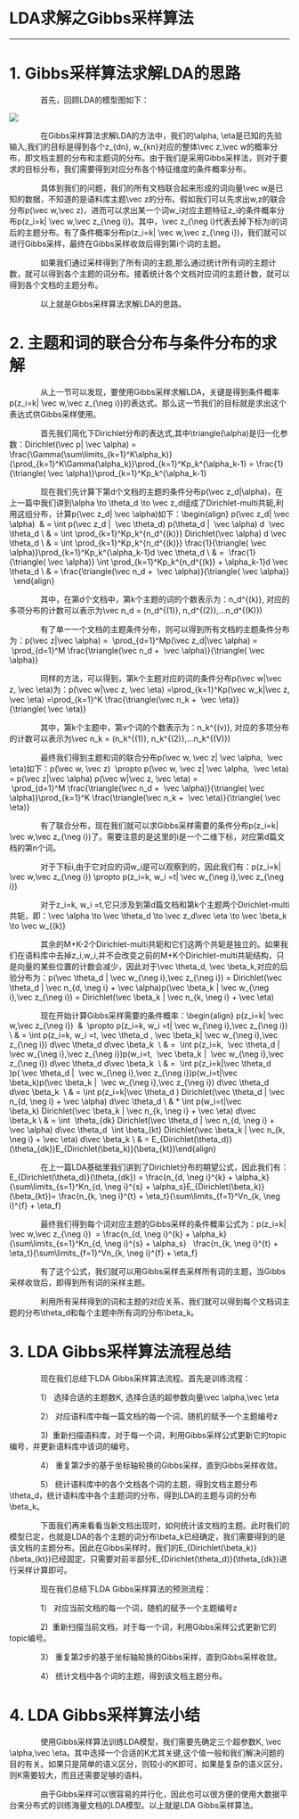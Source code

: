 # LDA求解之Gibbs采样算法

---

# 1. Gibbs采样算法求解LDA的思路

　　　　首先，回顾LDA的模型图如下：

![](http://images2015.cnblogs.com/blog/1042406/201705/1042406-20170517152836213-1146488164.png)

　　　　在Gibbs采样算法求解LDA的方法中，我们的\alpha, \eta是已知的先验输入,我们的目标是得到各个z\_{dn}, w\_{kn}对应的整体\vec z,\vec w的概率分布，即文档主题的分布和主题词的分布。由于我们是采用Gibbs采样法，则对于要求的目标分布，我们需要得到对应分布各个特征维度的条件概率分布。

　　　　具体到我们的问题，我们的所有文档联合起来形成的词向量\vec w是已知的数据，不知道的是语料库主题\vec z的分布。假如我们可以先求出w,z的联合分布p\(\vec w,\vec z\)，进而可以求出某一个词w\_i对应主题特征z\_i的条件概率分布p\(z\_i=k\| \vec w,\vec z\_{\neg i}\)。其中，\vec z\_{\neg i}代表去掉下标为i的词后的主题分布。有了条件概率分布p\(z\_i=k\| \vec w,\vec z\_{\neg i}\)，我们就可以进行Gibbs采样，最终在Gibbs采样收敛后得到第i个词的主题。

　　　　如果我们通过采样得到了所有词的主题,那么通过统计所有词的主题计数，就可以得到各个主题的词分布。接着统计各个文档对应词的主题计数，就可以得到各个文档的主题分布。

　　　　以上就是Gibbs采样算法求解LDA的思路。

# 2. 主题和词的联合分布与条件分布的求解

　　　　从上一节可以发现，要使用Gibbs采样求解LDA，关键是得到条件概率p\(z\_i=k\| \vec w,\vec z\_{\neg i}\)的表达式。那么这一节我们的目标就是求出这个表达式供Gibbs采样使用。

　　　　首先我们简化下Dirichlet分布的表达式,其中\triangle\(\alpha\)是归一化参数：Dirichlet\(\vec p\| \vec \alpha\) = \frac{\Gamma\(\sum\limits\_{k=1}^K\alpha\_k\)}{\prod\_{k=1}^K\Gamma\(\alpha\_k\)}\prod\_{k=1}^Kp\_k^{\alpha\_k-1} = \frac{1}{\triangle\( \vec \alpha\)}\prod\_{k=1}^Kp\_k^{\alpha\_k-1}

　　　　现在我们先计算下第d个文档的主题的条件分布p\(\vec z\_d\|\alpha\)，在上一篇中我们讲到\alpha \to \theta\_d \to \vec z\_d组成了Dirichlet-multi共轭,利用这组分布，计算p\(\vec z\_d\| \vec \alpha\)如下：\begin{align} p\(\vec z\_d\| \vec \alpha\)  & = \int p\(\vec z\_d \|  \vec \theta\_d\) p\(\theta\_d \|  \vec \alpha\) d  \vec \theta\_d \\ & = \int \prod\_{k=1}^Kp\_k^{n\_d^{\(k\)}} Dirichlet\(\vec \alpha\) d \vec \theta\_d \\ & = \int \prod\_{k=1}^Kp\_k^{n\_d^{\(k\)}} \frac{1}{\triangle\( \vec \alpha\)}\prod\_{k=1}^Kp\_k^{\alpha\_k-1}d \vec \theta\_d \\ & =  \frac{1}{\triangle\( \vec \alpha\)} \int \prod\_{k=1}^Kp\_k^{n\_d^{\(k\)} + \alpha\_k-1}d \vec \theta\_d \\ & = \frac{\triangle\(\vec n\_d +  \vec \alpha\)}{\triangle\( \vec \alpha\)}   \end{align}

　　　　其中，在第d个文档中，第k个主题的词的个数表示为：n\_d^{\(k\)}, 对应的多项分布的计数可以表示为\vec n\_d = \(n\_d^{\(1\)}, n\_d^{\(2\)},...n\_d^{\(K\)}\)

　　　　有了单一一个文档的主题条件分布，则可以得到所有文档的主题条件分布为：p\(\vec z\|\vec \alpha\) =  \prod\_{d=1}^Mp\(\vec z\_d\|\vec \alpha\) =  \prod\_{d=1}^M \frac{\triangle\(\vec n\_d +  \vec \alpha\)}{\triangle\( \vec \alpha\)}

　　　　同样的方法，可以得到，第k个主题对应的词的条件分布p\(\vec w\|\vec z, \vec \eta\)为：p\(\vec w\|\vec z, \vec \eta\) =\prod\_{k=1}^Kp\(\vec w\_k\|\vec z, \vec \eta\) =\prod\_{k=1}^K \frac{\triangle\(\vec n\_k +  \vec \eta\)}{\triangle\( \vec \eta\)}

　　　　其中，第k个主题中，第v个词的个数表示为：n\_k^{\(v\)}, 对应的多项分布的计数可以表示为\vec n\_k = \(n\_k^{\(1\)}, n\_k^{\(2\)},...n\_k^{\(V\)}\)

　　　　最终我们得到主题和词的联合分布p\(\vec w, \vec z\| \vec \alpha,  \vec \eta\)如下：p\(\vec w, \vec z\)  \propto p\(\vec w, \vec z\| \vec \alpha,  \vec \eta\) = p\(\vec z\|\vec \alpha\) p\(\vec w\|\vec z, \vec \eta\) =  \prod\_{d=1}^M \frac{\triangle\(\vec n\_d +  \vec \alpha\)}{\triangle\( \vec \alpha\)}\prod\_{k=1}^K \frac{\triangle\(\vec n\_k +  \vec \eta\)}{\triangle\( \vec \eta\)}

　　　　有了联合分布，现在我们就可以求Gibbs采样需要的条件分布p\(z\_i=k\| \vec w,\vec z\_{\neg i}\)了。需要注意的是这里的i是一个二维下标，对应第d篇文档的第n个词。

　　　　对于下标i,由于它对应的词w\_i是可以观察到的，因此我们有：p\(z\_i=k\| \vec w,\vec z\_{\neg i}\) \propto p\(z\_i=k, w\_i =t\| \vec w\_{\neg i},\vec z\_{\neg i}\)

　　　　对于z\_i=k, w\_i =t,它只涉及到第d篇文档和第k个主题两个Dirichlet-multi共轭，即：\vec \alpha \to \vec \theta\_d \to \vec z\_d\vec \eta \to \vec \beta\_k \to \vec w\_{\(k\)}

　　　　其余的M+K-2个Dirichlet-multi共轭和它们这两个共轭是独立的。如果我们在语料库中去掉z\_i,w\_i,并不会改变之前的M+K个Dirichlet-multi共轭结构，只是向量的某些位置的计数会减少，因此对于\vec \theta\_d, \vec \beta\_k,对应的后验分布为：p\(\vec \theta\_d \| \vec w\_{\neg i},\vec z\_{\neg i}\) = Dirichlet\(\vec \theta\_d \| \vec n\_{d, \neg i} + \vec \alpha\)p\(\vec \beta\_k \| \vec w\_{\neg i},\vec z\_{\neg i}\) = Dirichlet\(\vec \beta\_k \| \vec n\_{k, \neg i} + \vec \eta\)

　　　　现在开始计算Gibbs采样需要的条件概率：\begin{align} p\(z\_i=k\| \vec w,\vec z\_{\neg i}\)  &  \propto p\(z\_i=k, w\_i =t\| \vec w\_{\neg i},\vec z\_{\neg i}\) \\ & = \int p\(z\_i=k, w\_i =t, \vec \theta\_d , \vec \beta\_k\| \vec w\_{\neg i},\vec z\_{\neg i}\) d\vec \theta\_d d\vec \beta\_k  \\ & =  \int p\(z\_i=k,  \vec \theta\_d \|  \vec w\_{\neg i},\vec z\_{\neg i}\)p\(w\_i=t,  \vec \beta\_k \|  \vec w\_{\neg i},\vec z\_{\neg i}\) d\vec \theta\_d d\vec \beta\_k  \\ & =  \int p\(z\_i=k\|\vec \theta\_d \)p\( \vec \theta\_d \|  \vec w\_{\neg i},\vec z\_{\neg i}\)p\(w\_i=t\|\vec \beta\_k\)p\(\vec \beta\_k \|  \vec w\_{\neg i},\vec z\_{\neg i}\) d\vec \theta\_d d\vec \beta\_k  \\ & = \int p\(z\_i=k\|\vec \theta\_d \) Dirichlet\(\vec \theta\_d \| \vec n\_{d, \neg i} + \vec \alpha\) d\vec \theta\_d \\ & \* \int p\(w\_i=t\|\vec \beta\_k\) Dirichlet\(\vec \beta\_k \| \vec n\_{k, \neg i} + \vec \eta\) d\vec \beta\_k \\ & = \int  \theta\_{dk} Dirichlet\(\vec \theta\_d \| \vec n\_{d, \neg i} + \vec \alpha\) d\vec \theta\_d  \int \beta\_{kt} Dirichlet\(\vec \beta\_k \| \vec n\_{k, \neg i} + \vec \eta\) d\vec \beta\_k \\ & = E\_{Dirichlet\(\theta\_d\)}\(\theta\_{dk}\)E\_{Dirichlet\(\beta\_k\)}\(\beta\_{kt}\)\end{align}

　　　　在上一篇LDA基础里我们讲到了Dirichlet分布的期望公式，因此我们有：E\_{Dirichlet\(\theta\_d\)}\(\theta\_{dk}\) = \frac{n\_{d, \neg i}^{k} + \alpha\_k}{\sum\limits\_{s=1}^Kn\_{d, \neg i}^{s} + \alpha\_s}E\_{Dirichlet\(\beta\_k\)}\(\beta\_{kt}\)= \frac{n\_{k, \neg i}^{t} + \eta\_t}{\sum\limits\_{f=1}^Vn\_{k, \neg i}^{f} + \eta\_f}

　　　　最终我们得到每个词对应主题的Gibbs采样的条件概率公式为：p\(z\_i=k\| \vec w,\vec z\_{\neg i}\)  = \frac{n\_{d, \neg i}^{k} + \alpha\_k}{\sum\limits\_{s=1}^Kn\_{d, \neg i}^{s} + \alpha\_s}   \frac{n\_{k, \neg i}^{t} + \eta\_t}{\sum\limits\_{f=1}^Vn\_{k, \neg i}^{f} + \eta\_f}

　　　　有了这个公式，我们就可以用Gibbs采样去采样所有词的主题，当Gibbs采样收敛后，即得到所有词的采样主题。

　　　　利用所有采样得到的词和主题的对应关系，我们就可以得到每个文档词主题的分布\theta\_d和每个主题中所有词的分布\beta\_k。

# 3. LDA Gibbs采样算法流程总结

　　　　现在我们总结下LDA Gibbs采样算法流程。首先是训练流程：

　　　　1） 选择合适的主题数K, 选择合适的超参数向量\vec \alpha,\vec \eta

　　　　2） 对应语料库中每一篇文档的每一个词，随机的赋予一个主题编号z

　　　　3\)  重新扫描语料库，对于每一个词，利用Gibbs采样公式更新它的topic编号，并更新语料库中该词的编号。

　　　　4） 重复第2步的基于坐标轴轮换的Gibbs采样，直到Gibbs采样收敛。

　　　　5） 统计语料库中的各个文档各个词的主题，得到文档主题分布\theta\_d，统计语料库中各个主题词的分布，得到LDA的主题与词的分布\beta\_k。



　　　　下面我们再来看看当新文档出现时，如何统计该文档的主题。此时我们的模型已定，也就是LDA的各个主题的词分布\beta\_k已经确定，我们需要得到的是该文档的主题分布。因此在Gibbs采样时，我们的E\_{Dirichlet\(\beta\_k\)}\(\beta\_{kt}\)已经固定，只需要对前半部分E\_{Dirichlet\(\theta\_d\)}\(\theta\_{dk}\)进行采样计算即可。

　　　　现在我们总结下LDA Gibbs采样算法的预测流程：

　　　　1） 对应当前文档的每一个词，随机的赋予一个主题编号z

　　　　2\)  重新扫描当前文档，对于每一个词，利用Gibbs采样公式更新它的topic编号。

　　　　3） 重复第2步的基于坐标轴轮换的Gibbs采样，直到Gibbs采样收敛。

　　　　4） 统计文档中各个词的主题，得到该文档主题分布。



# 4. LDA Gibbs采样算法小结 　　　

　　　　使用Gibbs采样算法训练LDA模型，我们需要先确定三个超参数K, \vec \alpha,\vec \eta。其中选择一个合适的K尤其关键,这个值一般和我们解决问题的目的有关。如果只是简单的语义区分，则较小的K即可，如果是复杂的语义区分，则K需要较大，而且还需要足够的语料。

　　　　由于Gibbs采样可以很容易的并行化，因此也可以很方便的使用大数据平台来分布式的训练海量文档的LDA模型。以上就是LDA Gibbs采样算法。

